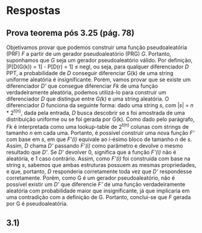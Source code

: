 # Respostas

## Prova teorema pós 3.25 (pág. 78)
Objetivamos provar que podemos construir uma função pseudoaleatória (PRF) *F* a partir de um gerador pseudoaleatório (PRG) *G*. Portanto, suponhamos que *G* seja um gerador pseudoaleatório válido. Por definição, |P[D(G(k)) = 1] - P[D(r) = 1] $\le$ negl, ou seja, para qualquer diferenciador *D* PPT, a probabilidade de *D* conseguir diferenciar G(k) de uma string uniforme aleatória é insignificante. Porém, vamos provar que se existe um diferenciador *D'* que consegue diferenciar *Fk* de uma função verdadeiramente aleatória, podemos utilizá-lo para construir um diferenciador *D* que distingue entre *G(k)* e uma string aleatória.
O diferenciador *D* funciona da seguinte forma: dado uma string *s*, com |*s*| = *n* * 2<sup>t(n)</sup>, dada pela entrada, *D* busca descobrir se *s* foi amostrada de uma distribuição uniforme ou se foi gerada por G(k). Como dado pelo parágrafo, *Fk* é interpretada como uma lookup-table de 2<sup>t(n)</sup> colunas com strings de tamanho *n* em cada uma. Portanto, é possível construir uma nova função *F'* com base em *s*, em que *F'(i)* equivale ao *i*-ésimo bloco de tamanho *n* de *s*. Assim, *D* chama *D'* passando *F'(i)* como parâmetro e devolve o mesmo resultado que *D'*. Se *D'* devolver 0, significa que a função *F'(i)* não é aleatória, e 1 caso contrário. Assim, como *F'(i)* foi construída com base na string *s*, sabemos que ambas estruturas possuem as mesmas propriedades, e que, portanto, *D* responderia corretamente toda vez que *D'* respondesse corretamente. Porém, como G é um gerador pseudoaleatório, não é possível existir um *D'* que diferencie *F'* de uma função verdadeiramente aleatória com probabilidade maior que insignificante, já que implicaria em uma contradição com a definição de G. Portanto, conclui-se que *F* gerada por G é pseudoaleatória.
## 3.1)
